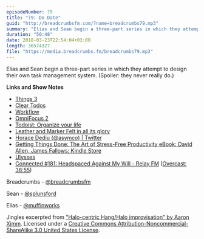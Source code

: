 ```yaml
---
episodeNumber: 79
title: "79: Do Date"
guid: "http://breadcrumbsfm.com/?name=breadcrumbs79.mp3"
summary: "Elias and Sean begin a three-part series in which they attempt to design their own task management system. (Spoiler: they never really do.)"
duration: "50:48"
date: 2018-03-23T22:54:04+03:00
length: 36574327
file: "https://media.breadcrumbs.fm/breadcrumbs79.mp3"
---
```

Elias and Sean begin a three-part series in which they attempt to design their own task management system. (Spoiler: they never really do.)

**Links and Show Notes**
- [Things 3](https://itunes.apple.com/us/app/things-3/id904237743?mt=8&uo=4)
- [Clear Todos](https://itunes.apple.com/us/app/clear-todos/id493136154?mt=8&uo=4)
- [Workflow](https://itunes.apple.com/us/app/workflow/id915249334?mt=8&uo=4)
- [OmniFocus 2](https://itunes.apple.com/us/app/omnifocus-2/id904071710?mt=8&uo=4)
- [Todoist: Organize your life](https://itunes.apple.com/us/app/todoist-organize-your-life/id572688855?mt=8&uo=4)
- [Leather and Marker Felt in all its glory](http://web.archive.org/web/20100531015451/http://www.apple.com/ipad/features/notes.html)
- [Horace Dediu (@asymco) | Twitter](https://twitter.com/asymco)
- [Getting Things Done: The Art of Stress-Free Productivity eBook: David Allen, James Fallows: Kindle Store](http://www.amazon.com/dp/B00KWG9M2E/?tag=breadcrumbsfm-20)
- [Ulysses](https://itunes.apple.com/us/app/ulysses/id1225571038?mt=8&uo=4)
- [Connected #181: Headspaced Against My Will - Relay FM](http://relay.fm/connected/181) ([Overcast: 38:55](https://overcast.fm/+FXx49LGUM/38:55))

Breadcrumbs - [@breadcrumbsfm](https://twitter.com/breadcrumbsfm)

Sean - [@splunsford](https://twitter.com/splunsford)

Elias - [@muffinworks](https://twitter.com/muffinworks)

Jingles excerpted from ["Halo-centric Hang/Halo improvisation" by Aaron Ximm](http://freemusicarchive.org/music/aaron_ximm/handpans_and_the_hang/). Licensed under a [Creative Commons Attribution-Noncommercial-ShareAlike 3.0 United States License](http://creativecommons.org/licenses/by-nc-sa/3.0/us/).